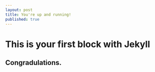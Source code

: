 ```yaml
---
layout: post
title: You're up and running!
published: true
---
```

# This is your first block with Jekyll

## Congradulations.